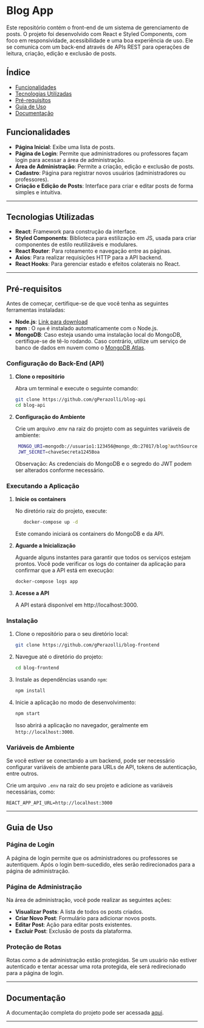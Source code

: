 
# Blog App

Este repositório contém o front-end de um sistema de gerenciamento de posts. O projeto foi desenvolvido com React e Styled Components, com foco em responsividade, acessibilidade e uma boa experiência de uso. Ele se comunica com um back-end através de APIs REST para operações de leitura, criação, edição e exclusão de posts.

## Índice

- [Funcionalidades](#funcionalidades)
- [Tecnologias Utilizadas](#tecnologias-utilizadas)
- [Pré-requisitos](#pre-requisitos)
- [Guia de Uso](#guia-de-uso)
- [Documentação](#Documentação)

## Funcionalidades

- **Página Inicial**: Exibe uma lista de posts.
- **Página de Login**: Permite que administradores ou professores façam login para acessar a área de administração.
- **Área de Administração**: Permite a criação, edição e exclusão de posts.
- **Cadastro**: Página para registrar novos usuários (administradores ou professores).
- **Criação e Edição de Posts**: Interface para criar e editar posts de forma simples e intuitiva.

---

## Tecnologias Utilizadas

- **React**: Framework para construção da interface.
- **Styled Components**: Biblioteca para estilização em JS, usada para criar componentes de estilo reutilizáveis e modulares.
- **React Router**: Para roteamento e navegação entre as páginas.
- **Axios**: Para realizar requisições HTTP para a API backend.
- **React Hooks**: Para gerenciar estado e efeitos colaterais no React.

---

## Pré-requisitos

Antes de começar, certifique-se de que você tenha as seguintes ferramentas instaladas:

- **Node.js**: [Link para download](https://nodejs.org/en/download/)
- **npm** : O `npm` é instalado automaticamente com o Node.js.
- **MongoDB**: Caso esteja usando uma instalação local do MongoDB, certifique-se de tê-lo rodando. Caso contrário, utilize um serviço de banco de dados em nuvem como o [MongoDB Atlas](https://www.mongodb.com/cloud/atlas).

### Configuração do Back-End (API)

1. **Clone o repositório**

   Abra um terminal e execute o seguinte comando:

   ```bash
   git clone https://github.com/gPerazolli/blog-api
   cd blog-api

2. **Configuração do Ambiente**

   Crie um arquivo .env na raiz do projeto com as seguintes variáveis de ambiente:

   ```bash
    MONGO_URI=mongodb://usuario1:123456@mongo_db:27017/blog?authSource=admin
    JWT_SECRET=chaveSecreta1245Boa
   ```
     Observação: As credenciais do MongoDB e o segredo do JWT podem ser alterados conforme necessário.

### Executando a Aplicação

1. **Inicie os containers**

    No diretório raiz do projeto, execute:

    ```bash
       docker-compose up -d
    ```
    Este comando iniciará os containers do MongoDB e da API.

2. **Aguarde a Inicialização**

   Aguarde alguns instantes para garantir que todos os serviços estejam prontos. Você pode verificar os logs do container da aplicação para confirmar que a API está em execução:

     ```bash
     docker-compose logs app

3. **Acesse a API**

   A API estará disponível em http://localhost:3000.


### Instalação

1. Clone o repositório para o seu diretório local:
   ```bash
   git clone https://github.com/gPerazolli/blog-frontend
   ```

2. Navegue até o diretório do projeto:
   ```bash
   cd blog-frontend
   ```

3. Instale as dependências usando `npm`:
   ```bash
   npm install
   ```

4. Inicie a aplicação no modo de desenvolvimento:
   ```bash
   npm start
   ```

   Isso abrirá a aplicação no navegador, geralmente em `http://localhost:3000`.

### Variáveis de Ambiente

Se você estiver se conectando a um backend, pode ser necessário configurar variáveis de ambiente para URLs de API, tokens de autenticação, entre outros.

Crie um arquivo `.env` na raiz do seu projeto e adicione as variáveis necessárias, como:

```env
REACT_APP_API_URL=http://localhost:3000
```

---

## Guia de Uso

### Página de Login

A página de login permite que os administradores ou professores se autentiquem. Após o login bem-sucedido, eles serão redirecionados para a página de administração.

### Página de Administração

Na área de administração, você pode realizar as seguintes ações:

- **Visualizar Posts**: A lista de todos os posts criados.
- **Criar Novo Post**: Formulário para adicionar novos posts.
- **Editar Post**: Ação para editar posts existentes.
- **Excluir Post**: Exclusão de posts da plataforma.

### Proteção de Rotas

Rotas como a de administração estão protegidas. Se um usuário não estiver autenticado e tentar acessar uma rota protegida, ele será redirecionado para a página de login.

---

## Documentação

A documentação completa do projeto pode ser acessada [aqui]().

---

